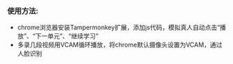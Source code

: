 ### 使用方法: <br>
+ chrome浏览器安装Tampermonkey扩展，添加js代码，模拟真人自动点击“播放”、“下一单元”、“继续学习” <br>
+ 多录几段视频用VCAM循环播放，将chrome默认摄像头设置为VCAM，通过人脸识别
